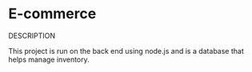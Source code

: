 # E-commerce
 DESCRIPTION
 
 This project is run on the back end using node.js and is a database that helps manage inventory.

 
